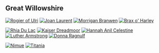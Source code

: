 ## Great Willowshire

[![Rogier of Ulri](https://i.imgur.com/uWO8Z0G.png)](RogierofUlri.md)
[![Joan Laurent](https://i.imgur.com/jZ5G1Yo.png)](JoanLaurent.md) 
[![Morrigan Branwen](https://i.imgur.com/lwlYgGh.png)](MorriganBranwen.md)
[![Brax o' Harley](https://i.imgur.com/2yE7ECj.png)](BraxoHarley.md)

[![Rhia Du Lac](https://i.imgur.com/v3yVGar.png)](RhiaDuLac.md)
[![Kaiser Dreadmoor](https://i.imgur.com/FDNRPeX.png)](KaiserDreadmoor.md)
[![Hannah Anil Celestine](https://i.imgur.com/rszFp3w.png)](HannahCelestine.md)
[![Luther Armstrong](https://i.imgur.com/7I3kEAQ.png)](LutherArmstrong.md)
[![Donna Ragnulf](https://i.imgur.com/ULXqQ8L.png)](DonnaRagnulf.md)

[![Nimue](https://i.imgur.com/GnlzSwj.png)](Nimue.md)
[![Titania](https://i.imgur.com/nTMiz8H.png)](Titania.md)
